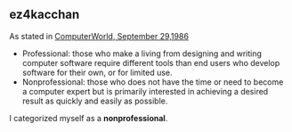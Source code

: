## ez4kacchan 

As stated in [ComputerWorld, September 29,1986](https://books.google.com/books?id=2z5elvZrpisC&pg=PA57&lpg=PA57&dq=computerworld+w+w+d+dowdell&ots=eNy77m-M-V&sig=ACfU3U0QHAY0LN9gMdKvPcuQiT3ExJYsfQ&hl=en&sa=X&ved=2ahUKEwizjuTh7JrvAhWuGFkFHba-BNwQ6AEwAHoECAEQAw#v=onepage&q=computerworld%20w%20w%20d%20dowdell&f=true)
- Professional: those who make a living from designing and writing computer software require different tools than end users who develop software for their own, or for limited use.
- Nonprofessional: those who does not have the time or need to become a computer expert but is primarily interested in achieving a desired result as quickly and easily as possible.

I categorized myself as a **nonprofessional**.
